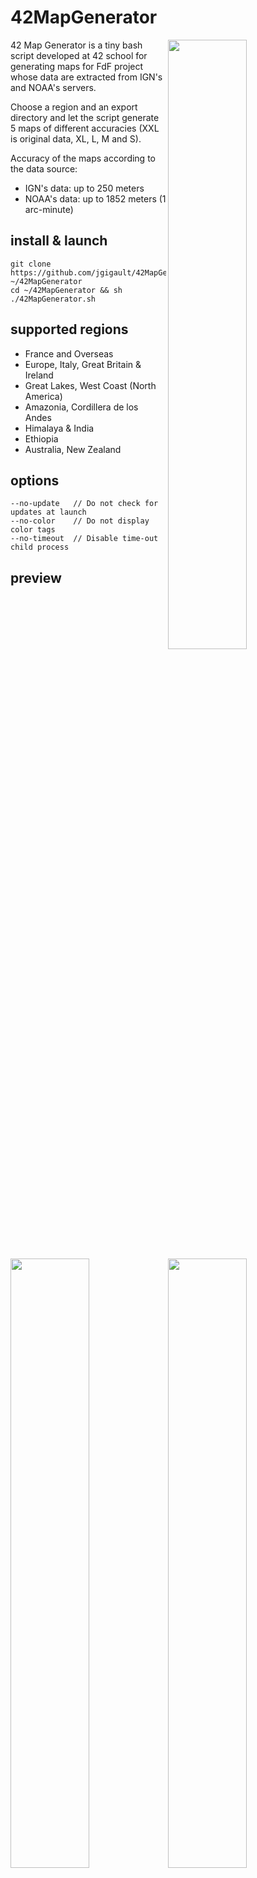 # 42MapGenerator

<img src="http://i.imgur.com/RLfUrZc.png" align="right" width="50%" />42 Map Generator is a tiny bash script developed at 42 school for generating maps for FdF project whose data are extracted from IGN's and NOAA's servers.

Choose a region and an export directory and let the script generate 5 maps of different accuracies (XXL is original data, XL, L, M and S).

Accuracy of the maps according to the data source:
* IGN's data: up to 250 meters
* NOAA's data: up to 1852 meters (1 arc-minute)

## install & launch
	git clone https://github.com/jgigault/42MapGenerator ~/42MapGenerator
	cd ~/42MapGenerator && sh ./42MapGenerator.sh

## supported regions
* France and Overseas
* Europe, Italy, Great Britain & Ireland
* Great Lakes, West Coast (North America)
* Amazonia, Cordillera de los Andes
* Himalaya & India
* Ethiopia
* Australia, New Zealand

## options
	--no-update   // Do not check for updates at launch
	--no-color    // Do not display color tags
	--no-timeout  // Disable time-out child process

## preview
<img src="http://i.imgur.com/uO6Egii.png?1" width="50%" /><img src="http://i.imgur.com/v5uApWX.png" width="50%" /><img src="http://i.imgur.com/pkOpXLX.png" width="50%" /><img src="http://i.imgur.com/n3K2lh4.png" width="50%" />

## credits
* BD ALTI® - IGN (http://professionnels.ign.fr/bdalti)
* ETOPO1 - NGDC Grid Extraction Tool - NOAA (http://maps.ngdc.noaa.gov/viewers/wcs-client/)